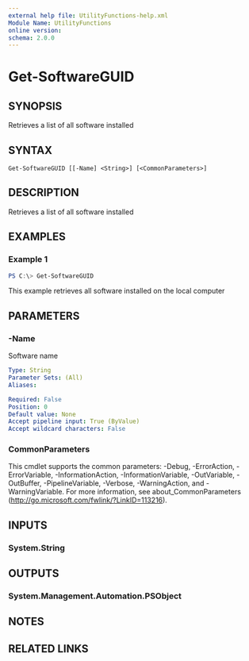 ```yaml
---
external help file: UtilityFunctions-help.xml
Module Name: UtilityFunctions
online version:
schema: 2.0.0
---
```


# Get-SoftwareGUID

## SYNOPSIS
Retrieves a list of all software installed

## SYNTAX

```
Get-SoftwareGUID [[-Name] <String>] [<CommonParameters>]
```

## DESCRIPTION
Retrieves a list of all software installed

## EXAMPLES

### Example 1
```powershell
PS C:\> Get-SoftwareGUID
```

This example retrieves all software installed on the local computer

## PARAMETERS

### -Name
Software name

```yaml
Type: String
Parameter Sets: (All)
Aliases:

Required: False
Position: 0
Default value: None
Accept pipeline input: True (ByValue)
Accept wildcard characters: False
```

### CommonParameters
This cmdlet supports the common parameters: -Debug, -ErrorAction, -ErrorVariable, -InformationAction, -InformationVariable, -OutVariable, -OutBuffer, -PipelineVariable, -Verbose, -WarningAction, and -WarningVariable.
For more information, see about_CommonParameters (http://go.microsoft.com/fwlink/?LinkID=113216).

## INPUTS

### System.String

## OUTPUTS

### System.Management.Automation.PSObject

## NOTES

## RELATED LINKS
